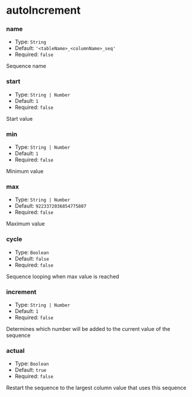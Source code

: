 # autoIncrement

### name

- Type: `String`
- Default: `'<tableName>_<columnName>_seq'`
- Required: `false`

Sequence name

### start

- Type: `String | Number`
- Default: `1`
- Required: `false`

Start value

### min

- Type: `String | Number`
- Default: `1`
- Required: `false`

Minimum value

### max

- Type: `String | Number`
- Default: `9223372036854775807`
- Required: `false`

Maximum value

### cycle

- Type: `Boolean`
- Default: `false`
- Required: `false`

Sequence looping when max value is reached

### increment

- Type: `String | Number`
- Default: `1`
- Required: `false`

Determines which number will be added to the current value of the sequence

### actual

- Type: `Boolean`
- Default: `true`
- Required: `false`

Restart the sequence to the largest column value that uses this sequence
